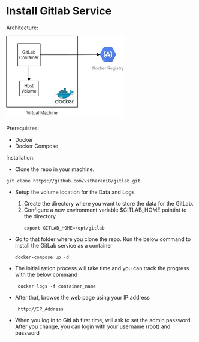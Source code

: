 # Install Gitlab Service

Architecture:

![image info](./images/Architecture.jpg)

Prerequistes:

* Docker
* Docker Compose

Installation:

* Clone the repo in your machine.

```
git clone https://github.com/vstharani8/gitlab.git
```
* Setup the volume location for the Data and Logs

  1. Create the directory where you want to store the data for the GitLab.
  2. Configure a new environment variable $GITLAB_HOME pointint to the directory
      ```
      export GITLAB_HOME=/opt/gitlab
      ```
* Go to that folder where you clone the repo. Run the below command to install the GitLab service as a container
    ```
    docker-compose up -d
    ```
* The initialization process will take time and you can track the progress with the below command
    ```
     docker logs -f container_name
    ```
* After that, browse the web page using your IP address
    ```
     http://IP_Address
    ```
* When you log in to GitLab first time, will ask to set the admin password. After you change, you can login with your username (root) and password



